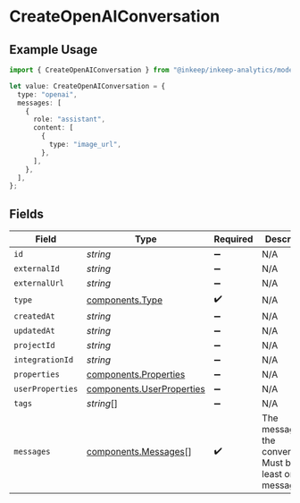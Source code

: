 # CreateOpenAIConversation

## Example Usage

```typescript
import { CreateOpenAIConversation } from "@inkeep/inkeep-analytics/models/components";

let value: CreateOpenAIConversation = {
  type: "openai",
  messages: [
    {
      role: "assistant",
      content: [
        {
          type: "image_url",
        },
      ],
    },
  ],
};
```

## Fields

| Field                                                                  | Type                                                                   | Required                                                               | Description                                                            |
| ---------------------------------------------------------------------- | ---------------------------------------------------------------------- | ---------------------------------------------------------------------- | ---------------------------------------------------------------------- |
| `id`                                                                   | *string*                                                               | :heavy_minus_sign:                                                     | N/A                                                                    |
| `externalId`                                                           | *string*                                                               | :heavy_minus_sign:                                                     | N/A                                                                    |
| `externalUrl`                                                          | *string*                                                               | :heavy_minus_sign:                                                     | N/A                                                                    |
| `type`                                                                 | [components.Type](../../models/components/type.md)                     | :heavy_check_mark:                                                     | N/A                                                                    |
| `createdAt`                                                            | *string*                                                               | :heavy_minus_sign:                                                     | N/A                                                                    |
| `updatedAt`                                                            | *string*                                                               | :heavy_minus_sign:                                                     | N/A                                                                    |
| `projectId`                                                            | *string*                                                               | :heavy_minus_sign:                                                     | N/A                                                                    |
| `integrationId`                                                        | *string*                                                               | :heavy_minus_sign:                                                     | N/A                                                                    |
| `properties`                                                           | [components.Properties](../../models/components/properties.md)         | :heavy_minus_sign:                                                     | N/A                                                                    |
| `userProperties`                                                       | [components.UserProperties](../../models/components/userproperties.md) | :heavy_minus_sign:                                                     | N/A                                                                    |
| `tags`                                                                 | *string*[]                                                             | :heavy_minus_sign:                                                     | N/A                                                                    |
| `messages`                                                             | [components.Messages](../../models/components/messages.md)[]           | :heavy_check_mark:                                                     | The messages in the conversation. Must be at least one message.        |